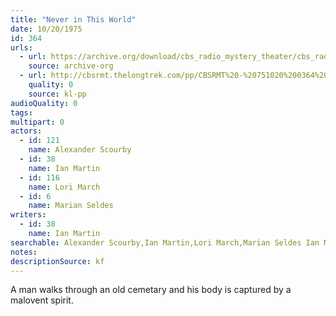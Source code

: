 ```yaml
---
title: "Never in This World"
date: 10/20/1975
id: 364
urls: 
  - url: https://archive.org/download/cbs_radio_mystery_theater/cbs_radio_mystery_theater-0351-0400.zip/cbs_radio_mystery_theater-0351-0400%2Fcbsrmt_0364_never_in_this_world.mp3
    source: archive-org
  - url: http://cbsrmt.thelongtrek.com/pp/CBSRMT%20-%20751020%200364%20Never%20in%20This%20World_pp.mp3
    quality: 0
    source: kl-pp
audioQuality: 0
tags: 
multipart: 0
actors:  
  - id: 121
    name: Alexander Scourby  
  - id: 38
    name: Ian Martin  
  - id: 116
    name: Lori March  
  - id: 6
    name: Marian Seldes
writers:  
  - id: 38
    name: Ian Martin
searchable: Alexander Scourby,Ian Martin,Lori March,Marian Seldes Ian Martin
notes: 
descriptionSource: kf
---
```

A man walks through an old cemetary and his body is captured by a malovent spirit.